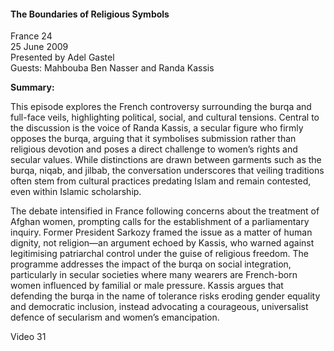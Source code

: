 <h4>The Boundaries of Religious Symbols</h4>

France 24  
25 June 2009  
Presented by Adel Gastel  
Guests: Mahbouba Ben Nasser and Randa Kassis  

<b>Summary:</b>

This episode explores the French controversy surrounding the burqa and full-face veils, highlighting political, social, and cultural tensions. Central to the discussion is the voice of Randa Kassis, a secular figure who firmly opposes the burqa, arguing that it symbolises submission rather than religious devotion and poses a direct challenge to women’s rights and secular values. While distinctions are drawn between garments such as the burqa, niqab, and jilbab, the conversation underscores that veiling traditions often stem from cultural practices predating Islam and remain contested, even within Islamic scholarship.

The debate intensified in France following concerns about the treatment of Afghan women, prompting calls for the establishment of a parliamentary inquiry. Former President Sarkozy framed the issue as a matter of human dignity, not religion—an argument echoed by Kassis, who warned against legitimising patriarchal control under the guise of religious freedom. The programme addresses the impact of the burqa on social integration, particularly in secular societies where many wearers are French-born women influenced by familial or male pressure. Kassis argues that defending the burqa in the name of tolerance risks eroding gender equality and democratic inclusion, instead advocating a courageous, universalist defence of secularism and women’s emancipation.

Video 31

